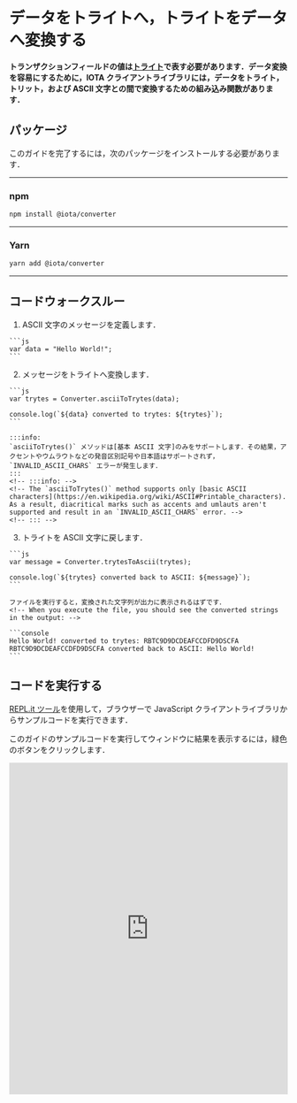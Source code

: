 # データをトライトへ，トライトをデータへ変換する
<!-- # Convert data to/from ternary -->

**トランザクションフィールドの値は[トライト](root://getting-started/0.1/introduction/ternary.md)で表す必要があります．データ変換を容易にするために，IOTA クライアントライブラリには，データをトライト，トリット，および ASCII 文字との間で変換するための組み込み関数があります．**
<!-- **The values of transaction fields must be represented in [trytes](root://getting-started/0.1/introduction/ternary.md). To facilitate data conversion, the IOTA client libraries have built-in functions to convert data to/from trytes, trits, and ASCII characters.** -->

## パッケージ
<!-- ## Packages -->

このガイドを完了するには，次のパッケージをインストールする必要があります．
<!-- To complete this guide, you need to install the following package: -->

--------------------
### npm
```bash
npm install @iota/converter
```
---
### Yarn
```bash
yarn add @iota/converter
```
--------------------

## コードウォークスルー
<!-- ## Code walkthrough -->

1. ASCII 文字のメッセージを定義します．
  <!-- 1. Define a message in ASCII characters -->

    ```js
    var data = "Hello World!";
    ```

2. メッセージをトライトへ変換します．
  <!-- 2. Convert the message to trytes -->

    ```js
    var trytes = Converter.asciiToTrytes(data);

    console.log(`${data} converted to trytes: ${trytes}`);
    ```

    :::info:
    `asciiToTrytes()` メソッドは[基本 ASCII 文字]のみをサポートします．その結果，アクセントやウムラウトなどの発音区別記号や日本語はサポートされず，`INVALID_ASCII_CHARS` エラーが発生します．
    :::
    <!-- :::info: -->
    <!-- The `asciiToTrytes()` method supports only [basic ASCII characters](https://en.wikipedia.org/wiki/ASCII#Printable_characters). As a result, diacritical marks such as accents and umlauts aren't supported and result in an `INVALID_ASCII_CHARS` error. -->
    <!-- ::: -->

3. トライトを ASCII 文字に戻します．
  <!-- 3. Convert the trytes back to ASCII characters -->

    ```js
    var message = Converter.trytesToAscii(trytes);

    console.log(`${trytes} converted back to ASCII: ${message}`);
    ```

    ファイルを実行すると，変換された文字列が出力に表示されるはずです．
    <!-- When you execute the file, you should see the converted strings in the output: -->

    ```console
    Hello World! converted to trytes: RBTC9D9DCDEAFCCDFD9DSCFA
    RBTC9D9DCDEAFCCDFD9DSCFA converted back to ASCII: Hello World!
    ```

## コードを実行する
<!-- ## Run the code -->

[REPL.it ツール](https://repl.it)を使用して，ブラウザーで JavaScript クライアントライブラリからサンプルコードを実行できます．
<!-- We use the [REPL.it tool](https://repl.it) to allow you to run sample code from the JavaScript client library in the browser. -->

このガイドのサンプルコードを実行してウィンドウに結果を表示するには，緑色のボタンをクリックします．
<!-- Click the green button to run the sample code in this guide and see the results in the window. -->

<iframe height="600px" width="100%" src="https://repl.it/@jake91/Convert-data-to-trytes?lite=true" scrolling="no" frameborder="no" allowtransparency="true" allowfullscreen="true" sandbox="allow-forms allow-pointer-lock allow-popups allow-same-origin allow-scripts allow-modals"></iframe>
